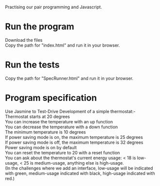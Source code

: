 Practising our pair programming and Javascript.

# Run the program  
Download the files  
Copy the path for "index.html" and run it in your browser.

# Run the tests  
Copy the path for "SpecRunner.html" and run it in your browser.

# Program specification  
Use Jasmine to Test-Drive Development of a simple thermostat:-  
Thermostat starts at 20 degrees  
You can increase the temperature with an up function  
You can decrease the temperature with a down function  
The minimum temperature is 10 degrees  
If power saving mode is on, the maximum temperature is 25 degrees  
If power saving mode is off, the maximum temperature is 32 degrees  
Power saving mode is on by default  
You can reset the temperature to 20 with a reset function  
You can ask about the thermostat's current energy usage: < 18 is low-usage, < 25 is medium-usage, anything else is high-usage.  
(In the challenges where we add an interface, low-usage will be indicated with green, medium-usage indicated with black, high-usage indicated with red.)  
